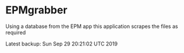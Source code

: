 # EPMgrabber
Using a database from the EPM app this application scrapes the files as required


Latest backup: Sun Sep 29 20:21:02 UTC 2019
